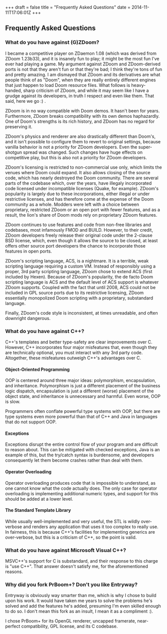 +++
draft = false
title = "Frequently Asked Questions"
date = 2014-11-11T17:06:01Z
+++

## Frequently Asked Questions

### What do you have against (G)ZDoom?

I became a competitive player on ZDaemon 1.08 (which was derived from ZDoom
1.23b33), and it is insanely fun to play; it might be the most fun I've ever
had playing a game. My argument against ZDoom and ZDoom-derived ports is not
that they aren't fun or that they're bad; I think they're tons of fun and
pretty amazing. I am dismayed that ZDoom and its derivatives are what people
think of as "Doom", when they are really entirely different engines that just
happen to load Doom resource files. What follows is heavy-handed, sharp
criticism of ZDoom, and while it may seem like I have a grudge against its
developers, in truth I respect and even like them. That said, here we go :) .

ZDoom is in no way compatible with Doom demos. It hasn't been for years.
Furthermore, ZDoom breaks compatibility with its own demos haphazardly. One of
Doom's strengths is its rich history, and ZDoom has no regard for preserving
it.

ZDoom's physics and renderer are also drastically different than Doom's, and it
isn't possible to configure them to revert to original settings, because
vanilla behavior is not a priority for ZDoom developers. Even the super-shotgun
spread was changed. Such changes have huge effects on competitive play, but
this is also not a priority for ZDoom developers.

ZDoom's licensing is restricted to non-commercial use only, which limits the
venues where Doom could expand. It also allows closing of the source code,
which has nearly destroyed the Doom community. There are several parts of the
codebase which, over the years, have illegaly incorporated code licensed under
incompatible licenses (Quake, for example). ZDoom's popularity is largely due
to these incorporations, either illegal or under restrictive licenses, and has
therefore come at the expense of the Doom community as a whole. Modders were
left with a choice between proprietary, restricted ZDoom or an open port with
fewer features, and as a result, the lion's share of Doom mods rely on
proprietary ZDoom features.

ZDoom continues to use features and code from non-free libraries and codebases,
most infamously FMOD and BUILD. However, to their credit, ZDoom developers
freely release their original code under the 2-clause BSD license, which, even
though it allows the source to be closed, at least offers other source port
developers the chance to incorporate those features in open ports.

ZDoom's scripting language, ACS, is a nightmare. It is a terrible, weak
scripting language requiring a custom VM. Instead of responsibly using a
proper, 3rd party scripting language, ZDoom chose to extend ACS (first included
by Hexen). Because of ZDoom's popularity, the de facto Doom scripting language
is ACS and the default level of ACS support is whatever ZDoom supports. Coupled
with the fact that until 2008, ACS could not be included in GPL source ports
due to its restrictive licensing, ZDoom essentially monopolized Doom scripting
with a proprietary, substandard language.

Finally, ZDoom's code style is inconsistent, at times unreadable, and often
downright dangerous.

### What do you have against C++?

C++'s templates and better type-safety are clear improvements over C. However,
C++ incorporates four major misfeatures that, even though they are technically
optional, you must interact with any 3rd party code. Altogether, these
misfeatures outweigh C++'s advantages over C.

#### Object-Oriented Programming

OOP is centered around three major ideas: polymorphism, encapsulation, and
inheritance. Polymorphism is just a different placement of the business logic
dispatch, encapsulation is just a different (worse) placement of the object
state, and inheritance is unnecessary and harmful. Even worse, OOP is slow.

Programmers often conflate powerful type systems with OOP, but there are type
systems even more powerful than that of C++ and Java in languages that do not
support OOP.

#### Exceptions

Exceptions disrupt the entire control flow of your program and are difficult to
reason about. This can be mitigated with checked exceptions, Java is an example
of this, but the try/catch syntax is burdensome, and developers consequently
let them become crashes rather than deal with them.

#### Operator Overloading

Operator overloading produces code that is impossible to understand, as one
cannot know what the code actually does. The only case for operator overloading
is implementing additional numeric types, and support for this should be added
at a lower level.

#### The Standard Template Library

While usually well-implemented and very useful, the STL is wildly over-verbose
and renders any application that uses it too complex to really use. In
fairness, this is because C++'s facilities for implementing generics are
over-verbose, but this is a criticism of C++, so the point is valid.

### What do you have against Microsoft Visual C++?

MSVC++'s support for C is substandard, and their response to this charge is
"use C++". That answer doesn't satisfy me, for the aforementioned reasons.

### Why did you fork PrBoom+? Don't you like Entryway?

Entryway is obviously way smarter than me, which is why I chose to build upon
his work. It would have taken me years to solve the problems he's solved and
add the features he's added, presuming I'm even skilled enough to do so. I
don't mean this fork as an insult, I mean it as a compliment :).

I chose PrBoom+ for its OpenGL renderer, uncapped framerate, near-perfect
compatibility, GPL license, and its C codebase.

